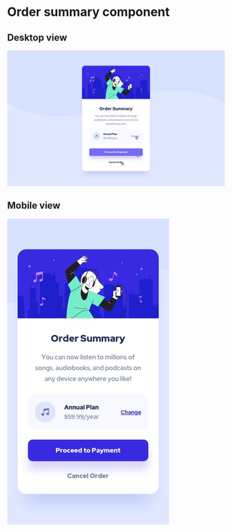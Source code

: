 <h1>Order summary component</h1>

<h2>Desktop view</h2>

<img src="images/active-states.jpg" alt="">

<h2>Mobile view</h2>

<img src="images/mobile-design.jpg" alt="">